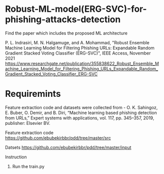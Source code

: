 # Robust-ML-model(ERG-SVC)-for-phishing-attacks-detection

Find the paper which includes the proposed ML architecture

P. L. Indrasiri, M. N. Halgamuge, and A. Mohammad, "Robust Ensemble Machine Learning Model for Filtering Phishing URLs: Expandable Random Gradient Stacked Voting Classifier (ERG-SVC)", IEEE Access, November 2021
https://www.researchgate.net/publication/355838622_Robust_Ensemble_Machine_Learning_Model_for_Filtering_Phishing_URLs_Expandable_Random_Gradient_Stacked_Voting_Classifier_ERG-SVC

#
# Requiremints


Feature extraction code and datasets were collected from - O. K. Sahingoz, E. Buber, O. Demir, and B. Diri, “Machine learning based phishing detection from URLs,” Expert systems with applications, vol. 117, pp. 345–357, 2019, publisher: Elsevier BV.

Feature extraction code
https://github.com/ebubekirbbr/pdd/tree/master/src

Datsets
https://github.com/ebubekirbbr/pdd/tree/master/input

Instruction
1. Run the train.py
